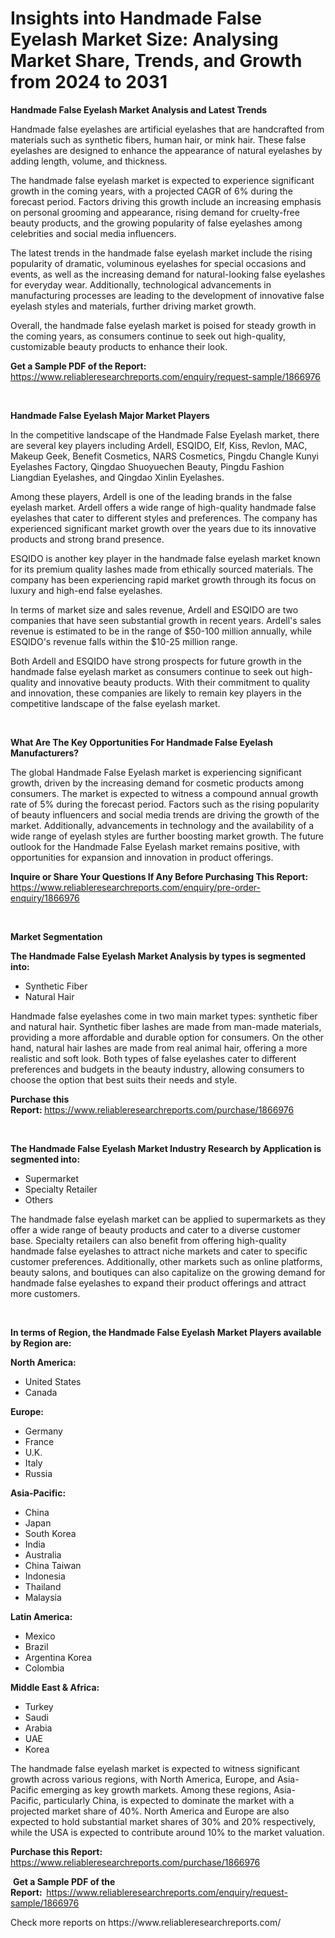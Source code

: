 <p><h1>Insights into Handmade False Eyelash Market Size: Analysing Market Share, Trends, and Growth from 2024 to 2031</h1></p><p><strong>Handmade False Eyelash Market Analysis and Latest Trends</strong></p>
<p><p>Handmade false eyelashes are artificial eyelashes that are handcrafted from materials such as synthetic fibers, human hair, or mink hair. These false eyelashes are designed to enhance the appearance of natural eyelashes by adding length, volume, and thickness.</p><p>The handmade false eyelash market is expected to experience significant growth in the coming years, with a projected CAGR of 6% during the forecast period. Factors driving this growth include an increasing emphasis on personal grooming and appearance, rising demand for cruelty-free beauty products, and the growing popularity of false eyelashes among celebrities and social media influencers.</p><p>The latest trends in the handmade false eyelash market include the rising popularity of dramatic, voluminous eyelashes for special occasions and events, as well as the increasing demand for natural-looking false eyelashes for everyday wear. Additionally, technological advancements in manufacturing processes are leading to the development of innovative false eyelash styles and materials, further driving market growth.</p><p>Overall, the handmade false eyelash market is poised for steady growth in the coming years, as consumers continue to seek out high-quality, customizable beauty products to enhance their look.</p></p>
<p><strong>Get a Sample PDF of the Report:&nbsp;</strong> <a href="https://www.reliableresearchreports.com/enquiry/request-sample/1866976">https://www.reliableresearchreports.com/enquiry/request-sample/1866976</a></p>
<p>&nbsp;</p>
<p><strong>Handmade False Eyelash Major Market Players</strong></p>
<p><p>In the competitive landscape of the Handmade False Eyelash market, there are several key players including Ardell, ESQIDO, Elf, Kiss, Revlon, MAC, Makeup Geek, Benefit Cosmetics, NARS Cosmetics, Pingdu Changle Kunyi Eyelashes Factory, Qingdao Shuoyuechen Beauty, Pingdu Fashion Liangdian Eyelashes, and Qingdao Xinlin Eyelashes.</p><p>Among these players, Ardell is one of the leading brands in the false eyelash market. Ardell offers a wide range of high-quality handmade false eyelashes that cater to different styles and preferences. The company has experienced significant market growth over the years due to its innovative products and strong brand presence.</p><p>ESQIDO is another key player in the handmade false eyelash market known for its premium quality lashes made from ethically sourced materials. The company has been experiencing rapid market growth through its focus on luxury and high-end false eyelashes.</p><p>In terms of market size and sales revenue, Ardell and ESQIDO are two companies that have seen substantial growth in recent years. Ardell's sales revenue is estimated to be in the range of $50-100 million annually, while ESQIDO's revenue falls within the $10-25 million range.</p><p>Both Ardell and ESQIDO have strong prospects for future growth in the handmade false eyelash market as consumers continue to seek out high-quality and innovative beauty products. With their commitment to quality and innovation, these companies are likely to remain key players in the competitive landscape of the false eyelash market.</p></p>
<p>&nbsp;</p>
<p><strong>What Are The Key Opportunities For Handmade False Eyelash Manufacturers?</strong></p>
<p><p>The global Handmade False Eyelash market is experiencing significant growth, driven by the increasing demand for cosmetic products among consumers. The market is expected to witness a compound annual growth rate of 5% during the forecast period. Factors such as the rising popularity of beauty influencers and social media trends are driving the growth of the market. Additionally, advancements in technology and the availability of a wide range of eyelash styles are further boosting market growth. The future outlook for the Handmade False Eyelash market remains positive, with opportunities for expansion and innovation in product offerings.</p></p>
<p><strong>Inquire or Share Your Questions If Any Before Purchasing This Report:</strong> <a href="https://www.reliableresearchreports.com/enquiry/pre-order-enquiry/1866976">https://www.reliableresearchreports.com/enquiry/pre-order-enquiry/1866976</a></p>
<p>&nbsp;</p>
<p><strong>Market Segmentation</strong></p>
<p><strong>The Handmade False Eyelash Market Analysis by types is segmented into:</strong></p>
<p><ul><li>Synthetic Fiber</li><li>Natural Hair</li></ul></p>
<p><p>Handmade false eyelashes come in two main market types: synthetic fiber and natural hair. Synthetic fiber lashes are made from man-made materials, providing a more affordable and durable option for consumers. On the other hand, natural hair lashes are made from real animal hair, offering a more realistic and soft look. Both types of false eyelashes cater to different preferences and budgets in the beauty industry, allowing consumers to choose the option that best suits their needs and style.</p></p>
<p><strong>Purchase this Report:&nbsp;</strong><a href="https://www.reliableresearchreports.com/purchase/1866976">https://www.reliableresearchreports.com/purchase/1866976</a></p>
<p>&nbsp;</p>
<p><strong>The Handmade False Eyelash Market Industry Research by Application is segmented into:</strong></p>
<p><ul><li>Supermarket</li><li>Specialty Retailer</li><li>Others</li></ul></p>
<p><p>The handmade false eyelash market can be applied to supermarkets as they offer a wide range of beauty products and cater to a diverse customer base. Specialty retailers can also benefit from offering high-quality handmade false eyelashes to attract niche markets and cater to specific customer preferences. Additionally, other markets such as online platforms, beauty salons, and boutiques can also capitalize on the growing demand for handmade false eyelashes to expand their product offerings and attract more customers.</p></p>
<p>&nbsp;</p>
<p><strong>In terms of Region, the Handmade False Eyelash Market Players available by Region are:</strong></p>
<p>
    <p> <strong> North America: </strong>
        <ul>
            <li>United States</li>
            <li>Canada</li>
        </ul>
        </p> 
    <p> <strong> Europe: </strong>
        <ul>
            <li>Germany</li>
            <li>France</li>
            <li>U.K.</li>
            <li>Italy</li>
            <li>Russia</li>
        </ul>
        </p> 
    <p> <strong> Asia-Pacific: </strong>
        <ul>
            <li>China</li>
            <li>Japan</li>
            <li>South Korea</li>
            <li>India</li>
            <li>Australia</li>
            <li>China Taiwan</li>
            <li>Indonesia</li>
            <li>Thailand</li>
            <li>Malaysia</li>
        </ul>
        </p> 
    <p> <strong> Latin America: </strong>
        <ul>
            <li>Mexico</li>
            <li>Brazil</li>
            <li>Argentina Korea</li>
            <li>Colombia</li>
        </ul>
        </p> 
    <p> <strong> Middle East & Africa: </strong>
        <ul>
            <li>Turkey</li>
            <li>Saudi</li>
            <li>Arabia</li>
            <li>UAE</li>
            <li>Korea</li>
        </ul>
    </p>
    </p>
<p><p>The handmade false eyelash market is expected to witness significant growth across various regions, with North America, Europe, and Asia-Pacific emerging as key growth markets. Among these regions, Asia-Pacific, particularly China, is expected to dominate the market with a projected market share of 40%. North America and Europe are also expected to hold substantial market shares of 30% and 20% respectively, while the USA is expected to contribute around 10% to the market valuation.</p></p>
<p><strong>Purchase this Report: </strong><a href="https://www.reliableresearchreports.com/purchase/1866976">https://www.reliableresearchreports.com/purchase/1866976</a></p>
<p>&nbsp;<strong>Get a Sample PDF of the Report:&nbsp;&nbsp;</strong><a href="https://www.reliableresearchreports.com/enquiry/request-sample/1866976">https://www.reliableresearchreports.com/enquiry/request-sample/1866976</a></p>
<p><strong></strong></p>
<p>Check more reports on https://www.reliableresearchreports.com/</p>